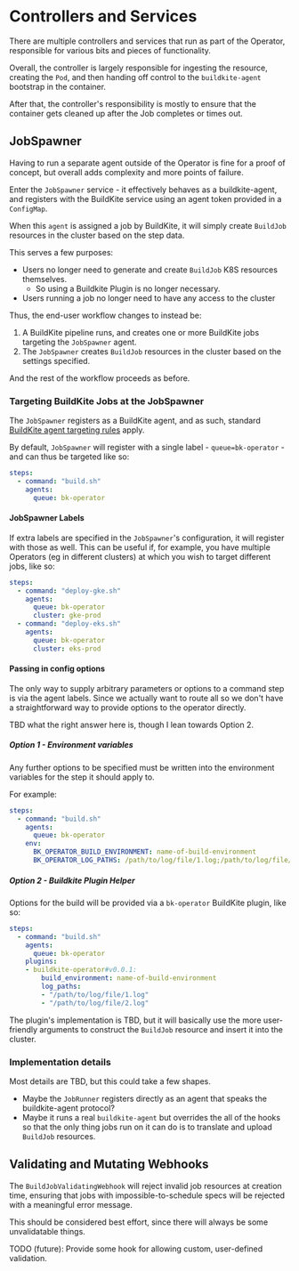 # Controllers and Services

There are multiple controllers and services that run as part of the Operator, responsible for various bits and pieces of functionality.

Overall, the controller is largely responsible for ingesting the resource, creating the `Pod`, and then handing off
control to the `buildkite-agent` bootstrap in the container.

After that, the controller's responsibility is mostly to ensure that the container gets cleaned up after the Job completes or times out.

## JobSpawner

Having to run a separate agent outside of the Operator is
fine for a proof of concept, but overall adds complexity and more points of failure.

Enter the `JobSpawner` service - it effectively behaves as a buildkite-agent, and registers with the BuildKite service using an agent token provided in a `ConfigMap`.

When this `agent` is assigned a job by BuildKite, it will simply create `BuildJob` resources in the cluster based on the step data.

This serves a few purposes:

- Users no longer need to generate and create `BuildJob` K8S resources themselves.
  - So using a Buildkite Plugin is no longer necessary.
- Users running a job no longer need to have any access to the cluster

Thus, the end-user workflow changes to instead be:

1. A BuildKite pipeline runs, and creates one or more BuildKite jobs targeting the `JobSpawner` agent.
1. The `JobSpawner` creates `BuildJob` resources in the cluster based on the settings specified.

And the rest of the workflow proceeds as before.

### Targeting BuildKite Jobs at the JobSpawner

The `JobSpawner` registers as a BuildKite agent, and as such, standard [BuildKite agent targeting rules] apply.

By default, `JobSpawner` will register with a single label - `queue=bk-operator` - and can thus be targeted like so:

```yaml
steps:
  - command: "build.sh"
    agents:
      queue: bk-operator
```

#### JobSpawner Labels

If extra labels are specified in the `JobSpawner`'s configuration, it will register with those as well.
This can be useful if, for example, you have multiple Operators (eg in different clusters) at which
you wish to target different jobs, like so:

```yaml
steps:
  - command: "deploy-gke.sh"
    agents:
      queue: bk-operator
      cluster: gke-prod
  - command: "deploy-eks.sh"
    agents:
      queue: bk-operator
      cluster: eks-prod
```

#### Passing in config options

The only way to supply arbitrary parameters or options to a command step is via the agent labels.
Since we actually want to route all  so we don't have a straightforward way to provide options to
the operator directly.

TBD what the right answer here is, though I lean towards Option 2.

##### Option 1 - Environment variables

Any further options to be specified must be written into the environment variables for the step it should apply to.

For example:

```yaml
steps:
  - command: "build.sh"
    agents:
      queue: bk-operator
    env:
      BK_OPERATOR_BUILD_ENVIRONMENT: name-of-build-environment
      BK_OPERATOR_LOG_PATHS: /path/to/log/file/1.log;/path/to/log/file/2.log
```

##### Option 2 - Buildkite Plugin Helper

Options for the build will be provided via a `bk-operator` BuildKite plugin, like so:

```yaml
steps:
  - command: "build.sh"
    agents:
      queue: bk-operator
    plugins:
    - buildkite-operator#v0.0.1:
        build_environment: name-of-build-environment
        log_paths:
        - "/path/to/log/file/1.log"
        - "/path/to/log/file/2.log"
```

The plugin's implementation is TBD, but it will basically use the more user-friendly arguments to
construct the `BuildJob` resource and insert it into the cluster.

### Implementation details

Most details are TBD, but this could take a few shapes.

- Maybe the `JobRunner` registers directly as an agent that speaks the buildkite-agent protocol?
- Maybe it runs a real `buildkite-agent` but overrides the all of the hooks so that the only thing
jobs run on it can do is to translate and upload `BuildJob` resources.

## Validating and Mutating Webhooks

The `BuildJobValidatingWebhook` will reject invalid job resources at creation time, ensuring that jobs
with impossible-to-schedule specs will be rejected with a meaningful error message.

This should be considered best effort, since there will always be some unvalidatable things.

TODO (future): Provide some hook for allowing custom, user-defined validation.

[BuildKite agent targeting rules]: https://buildkite.com/docs/agent/v3/cli-start#agent-targeting
